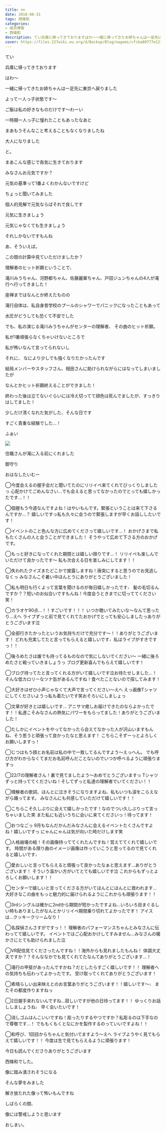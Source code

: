 ```yaml
---
title: nn
date: 2018-08-31
tags: 西條和
categories: 
- 成员博客
- 西條和
description: てい兵庫に帰ってきておりますはわ〜一緒に帰ってきたお姉ちゃんは一足先に東京へ戻りました...
cover: https://files.227wiki.eu.org/d/Backup/Blog/nagomi/cfcba89777e12156033f5c0f2ef38.jpg 
---
```













てい












兵庫に帰ってきております













はわ〜













一緒に帰ってきたお姉ちゃんは一足先に東京へ戻りました
















よって一人っ子状態です〜










ご飯は私の好きなものだけです〜わーい














一時期一人っ子に憧れたこともあったなあと











まあもうそんなこと考えることもなくなりましたね
















大人になりました











と。












まあこんな感じで呑気に生きております













みなさんお元気ですか？













元気の基準って1番よくわかんないですけど









ちょっと聞いてみました















個人的見解で元気ならばそれで良しです











元気に生きましょう






元気じゃなくても生きましょう












それしかないですもんね












あ、そういえば。






この間の計算中見ていただけましたか？











理解者のヒット祈願ということで、












滝川みうちゃん、河野都ちゃん、佐藤麗華ちゃん、戸田ジュンちゃんの4人が滝行へ行ってきました！










座禅まではなんとか終えたものの










滝行自体は、私自身昔学校のプールのシャワーでパニックになったこともあって







水圧がどうしても恐くて不安でした











でも、私の演じる滝川みうちゃんがセンターの理解者、
その曲のヒット祈願。














私が1番頑張らなくちゃいけないところで











私が怖いなんて言ってられないし












それに、
なにより少しでも強くなりたかったんです














結局メンバーやスタッフさん、相田さんに助けられながらにはなってしまいましたが











なんとかヒット祈願終えることができました！










終わった後は立てないぐらいには冷え切ってて顔色は死んでましたが、すっきりはしてました！












少しだけ清くなれた気がした、そんな日です











すごく貴重な経験でした…！










ふぁい


![](https://files.227wiki.eu.org/d/Backup/Blog/nagomi/cfcba89777e12156033f5c0f2ef38.jpg)








住職さんが滝に入る前にくれました













御守り


















おはなしたいむー




◯今度会えるの握手会だと聞いてたのにリリイベ来てくれてびっくりしましたっ
心配かけてごめんなさい…でも会えると思ってなかったのでとっても嬉しかったです…！！





◯個握もう今週なんですよね！はやいもんです。緊張ということは来て下さるんですか…？
嬉しいですっ私も久々に会うので緊張しますが早くお話ししたいです！






◯イベントのこと色んな方に広めてくださって嬉しいです…！
おかげさまで私もたくさんの人と会うことができました！
そうやって広めて下さる方のおかげです。






◯もっと好きになってくれた期間とは嬉しい限りです…！
リリイベも楽しんでいただけて良かったです〜
私も次会える日を楽しみにしてます！！





◯失われたクイズまたどこかで披露しますね！唐突にすると思うのでお見逃しなくっ
みなさんこそ暑い中ほんとうにありがとうございました！





◯私も明日も行くよって言葉を聞けるのが毎日嬉しかったです♩
髪の毛切るんですか？？短いのお似合いですもんね！今度会うときまでに切っててください笑！






◯カラオケ90点…！！すごいです！！！
いつか聴いてみたいな〜なんて思ったり…えへ
ライブずっと前で見てくれてたおかげでとっても安心しましたっありがとうございます泣





◯全部行きたかったというお気持ちだけで充分です〜！！ありがとうございます！
どれも充実してたと言ってもらえると嬉しいです♩私はライブがすきですっ！！






◯後ろめたさは誰でも持ってるものなので気にしないでください〜
一緒に後ろめたさと戦っていきましょうっ
ブログ更新喜んでもらえて嬉しいです！





◯ブログ待ってたと言ってくれる方がいて嬉しいです泣お待たせしました…！
そんな低カロリーなツナ缶があるんですね！食べたことないので探してみます！






◯大好きはぜひ小声じゃなくて大声で言ってください〜えへ
えっ画像Tシャツにしてくださいようっ私も着たいです笑おそろいにしましょっ





◯文章が好きとは嬉しいです…
アニサマ癒しお届けできたのならよかったです！！私達こそみなさんの熱気にパワーをもらってました！ありがとうございました！





◯たしかにイベントをやってなかったら会えてなかった人が沢山いますもんね、そう思うと頑張って良かったなと思えます！
こちらこそずーっとよろしくお願いしますっ！






◯じつはもう顔とお名前は私の中で一致してるんですよう〜えっへん。
でも呼び方がわからなくてまだお名前呼んだことないのでいつか呼べるように頑張りますっ






◯22/7の理解者さん！裏で見てましたよう〜おめでとうございますっ
Tシャツずっと持っててくださいね！そしてずっと私達の理解者でいてください！！






◯理解者の歌詞、ほんとに泣きそうになりますよね、私もいつも涙をこらえながら踊ってます。
みなさんにも共感していただけて嬉しいです！！





◯こちらこそ久しぶりに会えて嬉しかったです！なのでつい久しぶりって言っちゃいました笑
また私にも近いうちに会いに来てくださいっ！待ってます！






◯おつなごっ
9月もなんだかんだみなさんに会えるイベントたくさんですよね！嬉しいですっ
にゃんにゃんは気が向いた時だけします笑





◯人格崩壊の絵！その画像持っててくれたんですね！覚えててくれて嬉しいです。
時間がある限り曲のイメージ画像は作っていこうと思ってるので見てくれると嬉しいです♩






◯愛おしいと言ってもらえると頑張って良かったなぁと思えます…ありがとうございます！
そういう温かい方がいてとても嬉しいです泣
これからもずっとよろしくお願いします！！






◯センターで嬉しいと言ってくださる方がいてほんとにほんとに救われます…
大好きなこの曲をもっと魅力的に届けられるようにこれからも頑張ります！！






◯3rdシングルは確かに2ndから期間が短かったですよね…いろいろ目まぐるしい時もありましたがなんとかリリイベ期間乗り切れてよかったです！
アイスは…クッキークリームなり！






◯名探偵さんさすがですっ！！
理解者のパフォーマンスちゃんとみなさんに伝わってて嬉しいです。
イベントではご心配おかけしてすみません…みなさんの暖かさにとても助けられました泣






◯VR配信見てくださったんですね！！海外からも見れましたもんね！
体調大丈夫ですか？？そんななかでも見てくれてたなんてありがとうございます…！





◯滝行の甲斐があったんですかね？だとしたらすごく嬉しいです！！
理解者への気持ちも伝わってよかったです。
受け取ってくれてありがとうございます！





◯素晴らしい出来映えとのお言葉ありがとうございます！！嬉しいです〜♩
またその都度作りますねっ






◯2日握手来れないんですね…寂しいですが他の日待ってます！！
ゆっくりお話ししましょうね♩
早く会いたいです！





◯消しゴムはんこいいですね！彫ったりするやつですか？私彫るのは下手なので尊敬です…！
でももくもくとなにかを製作するのっていいですよね！！





◯和呼び、1回目からちゃんと気付いてますよう〜えへ
ライブようやく見てもらえて嬉しいです！！
今度は生で見てもらえるように頑張ります！












今日も読んでくださりありがとうございます












西條和でした。














像に踏み潰されそうになる











そんな夢をみました












解き放たれた像って怖いもんですね

















しばらくの間、




像には警戒しようと思います






おしまい。


